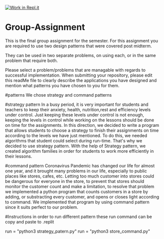 [![Work in Repl.it](https://classroom.github.com/assets/work-in-replit-14baed9a392b3a25080506f3b7b6d57f295ec2978f6f33ec97e36a161684cbe9.svg)](https://classroom.github.com/online_ide?assignment_repo_id=341481&assignment_repo_type=GroupAssignmentRepo)
# Group-Assignment
This is the final group assignment for the semester. For this assignment you are required to use two design patterns that were covered post midterm.

They can be used in two separate problems, on using each, or in the same problem that require both.

Please select a problem/problems that are managable with regards to successful implementation.
When submitting your repository, please edit this readMe file to clearly describe the applications you have designed and mention what patterns you have chosen to you for them.


#patterns
We chose strategy and command patterns

#strategy pattern
In a busy period, it is very important for students and teachers to keep their anxiety, health, nutrition,rest and efficiency levels under control. Just keeping these levels under control is not enough, keeping the levels in control while working on the lessons should be done on time for the assignments. In this direction, we decided to write a program that allows students to choose a strategy to finish their assignments on time according to the levels we have just mentioned. To do this, we needed algorithms that student could select during run-time. That's why we decided to use strategy pattern. With the help of Strategy pattern, we created algorithm families in order for students to work more efficiently in their lessons.

#command pattern
Coronavirus Pandemic has changed our life for almost one year, and it brought many problems in our life, especially to public places like stores, cafes, etc. Letting too much customer into stores could be dangerous for everyone in the store, to prevent that stores should monitor the customer count and make a limitation, to resolve that problem we implemented a python program that counts customers in a store by adding, or substracting every customer, and opens or closes light according to command. We implemented that program by using command pattern since it suits perfect to our problem.


 
#Instructions
in order to run different pattern these run command can be copy and paste to .replit

run = "python3 strategy_patern.py"
run = "python3 store_command.py"
